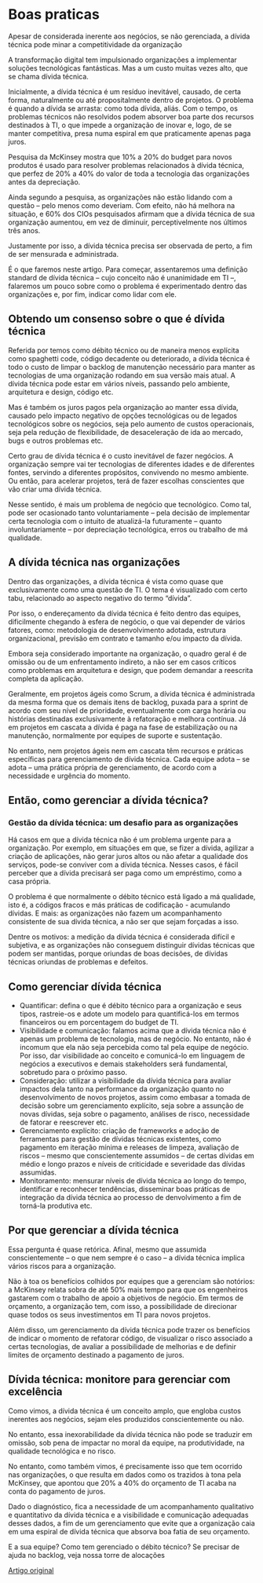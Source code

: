 # Boas praticas

Apesar de considerada inerente aos negócios, se não gerenciada, a dívida técnica pode minar a competitividade da organização

A transformação digital tem impulsionado organizações a implementar soluções tecnológicas fantásticas. Mas a um custo muitas vezes alto, que se chama dívida técnica.  

Inicialmente, a dívida técnica é um resíduo inevitável, causado, de certa forma, naturalmente ou até propositalmente dentro de projetos. O problema é quando a dívida se arrasta: como toda dívida, aliás. Com o tempo, os problemas técnicos não resolvidos podem absorver boa parte dos recursos destinados à TI, o que impede a organização de inovar e, logo, de se manter competitiva, presa numa espiral em que praticamente apenas paga juros.

Pesquisa da McKinsey mostra que 10% a 20% do budget para novos produtos é usado para resolver problemas relacionados à dívida técnica, que perfez de 20% a 40% do valor de toda a tecnologia das organizações antes da depreciação.

Ainda segundo a pesquisa, as organizações não estão lidando com a questão – pelo menos como deveriam. Com efeito, não há melhora na situação, e 60% dos CIOs pesquisados afirmam que a dívida técnica de sua organização aumentou, em vez de diminuir, perceptivelmente nos últimos três anos.

Justamente por isso, a dívida técnica precisa ser observada de perto, a fim de ser mensurada e administrada.

É o que faremos neste artigo. Para começar, assentaremos uma definição standard de dívida técnica – cujo conceito não é unanimidade em TI –, falaremos um pouco sobre como o problema é experimentado dentro das organizações e, por fim, indicar como lidar com ele.

## Obtendo um consenso sobre o que é dívida técnica

Referida por temos como débito técnico ou de maneira menos explícita como spaghetti code, código decadente ou deteriorado, a dívida técnica é todo o custo de limpar o backlog de manutenção necessário para manter as tecnologias de uma organização rodando em sua versão mais atual. A dívida técnica pode estar em vários níveis, passando pelo ambiente, arquitetura e design, código etc.

Mas é também os juros pagos pela organização ao manter essa dívida, causado pelo impacto negativo de opções tecnológicas ou de legados tecnológicos sobre os negócios, seja pelo aumento de custos operacionais, seja pela redução de flexibilidade, de desaceleração de ida ao mercado, bugs e outros problemas etc.

Certo grau de dívida técnica é o custo inevitável de fazer negócios. A organização sempre vai ter tecnologias de diferentes idades e de diferentes fontes, servindo a diferentes propósitos, convivendo no mesmo ambiente. Ou então, para acelerar projetos, terá de fazer escolhas conscientes que vão criar uma dívida técnica.

Nesse sentido, é mais um problema de negócio que tecnológico. Como tal, pode ser ocasionado tanto voluntariamente – pela decisão de implementar certa tecnologia com o intuito de atualizá-la futuramente – quanto involuntariamente – por depreciação tecnológica, erros ou trabalho de má qualidade.

## A dívida técnica nas organizações

Dentro das organizações, a dívida técnica é vista como quase que exclusivamente como uma questão de TI. O tema é visualizado com certo tabu, relacionado ao aspecto negativo do termo “dívida”.

Por isso, o endereçamento da dívida técnica é feito dentro das equipes, dificilmente chegando à esfera de negócio, o que vai depender de vários fatores, como: metodologia de desenvolvimento adotada, estrutura organizacional, previsão em contrato e tamanho e/ou impacto da dívida.

Embora seja considerado importante na organização, o quadro geral é de omissão ou de um enfrentamento indireto, a não ser em casos críticos como problemas em arquitetura e design, que podem demandar a reescrita completa da aplicação.

Geralmente, em projetos ágeis como Scrum, a dívida técnica é administrada da mesma forma que os demais itens de backlog, puxada para a sprint de acordo com seu nível de prioridade, eventualmente com carga horária ou histórias destinadas exclusivamente à refatoração e melhora contínua. Já em projetos em cascata a dívida é paga na fase de estabilização ou na manutenção, normalmente por equipes de suporte e sustentação.

No entanto, nem projetos ágeis nem em cascata têm recursos e práticas específicas para gerenciamento de dívida técnica. Cada equipe adota – se adota – uma prática própria de gerenciamento, de acordo com a necessidade e urgência do momento.

## Então, como gerenciar a dívida técnica?

### Gestão da dívida técnica: um desafio para as organizações

Há casos em que a dívida técnica não é um problema urgente para a organização. Por exemplo, em situações em que, se fizer a dívida, agilizar a criação de aplicações, não gerar juros altos ou não afetar a qualidade dos serviços, pode-se conviver com a dívida técnica. Nesses casos, é fácil perceber que a dívida precisará ser paga como um empréstimo, como a casa própria.

O problema é que normalmente o débito técnico está ligado a má qualidade, isto é, a códigos fracos e más práticas de codificação - acumulando dívidas. E mais: as organizações não fazem um acompanhamento consistente de sua dívida técnica, a não ser que sejam forçadas a isso.

Dentre os motivos: a medição da dívida técnica é considerada difícil e subjetiva, e as organizações não conseguem distinguir dívidas técnicas que podem ser mantidas, porque oriundas de boas decisões, de dívidas técnicas oriundas de problemas e defeitos.

## Como gerenciar dívida técnica

- Quantificar: defina o que é débito técnico para a organização e seus tipos, rastreie-os e adote um modelo para quantificá-los em termos financeiros ou em porcentagem do budget de TI.
- Visibilidade e comunicação: falamos acima que a dívida técnica não é apenas um problema de tecnologia, mas de negócio. No entanto, não é incomum que ela não seja percebida como tal pela equipe de negócio. Por isso, dar visibilidade ao conceito e comunicá-lo em linguagem de negócios a executivos e demais stakeholders será fundamental, sobretudo para o próximo passo.
- Consideração: utilizar a visibilidade da dívida técnica para avaliar impactos dela tanto na performance da organização quanto no desenvolvimento de novos projetos, assim como embasar a tomada de decisão sobre um gerenciamento explícito, seja sobre a assunção de novas dívidas, seja sobre o pagamento, análises de risco, necessidade de fatorar e reescrever etc.
- Gerenciamento explícito: criação de frameworks e adoção de ferramentas para gestão de dívidas técnicas existentes, como pagamento em iteração mínima e releases de limpeza, avaliação de riscos – mesmo que conscientemente assumidos – de certas dívidas em médio e longo prazos e níveis de criticidade e severidade das dívidas assumidas.
- Monitoramento: mensurar níveis de dívida técnica ao longo do tempo, identificar e reconhecer tendências, disseminar boas práticas de integração da dívida técnica ao processo de denvolvimento a fim de torná-la produtiva etc.

## Por que gerenciar a dívida técnica

Essa pergunta é quase retórica. Afinal, mesmo que assumida conscientemente – o que nem sempre é o caso – a dívida técnica implica vários riscos para a organização.

Não à toa os benefícios colhidos por equipes que a gerenciam são notórios: a McKinsey relata sobra de até 50% mais tempo para que os engenheiros gastarem com o trabalho de apoio a objetivos de negócio. Em termos de orçamento, a organização tem, com isso, a possibilidade de direcionar quase todos os seus investimentos em TI para novos projetos.

Além disso, um gerenciamento da dívida técnica pode trazer os benefícios de indicar o momento de refatorar código, de visualizar o risco associado a certas tecnologias, de avaliar a possibilidade de melhorias e de definir limites de orçamento destinado a pagamento de juros.

## Dívida técnica: monitore para gerenciar com excelência

Como vimos, a dívida técnica é um conceito amplo, que engloba custos inerentes aos negócios, sejam eles produzidos conscientemente ou não.

No entanto, essa inexorabilidade da dívida técnica não pode se traduzir em omissão, sob pena de impactar no moral da equipe, na produtividade, na qualidade tecnológica e no risco.

No entanto, como também vimos, é precisamente isso que tem ocorrido nas organizações, o que resulta em dados como os trazidos à tona pela McKinsey, que apontou que 20% a 40% do orçamento de TI acaba na conta do pagamento de juros.

Dado o diagnóstico, fica a necessidade de um acompanhamento qualitativo e quantitativo da dívida técnica e a visibilidade e comunicação adequadas desses dados, a fim de um gerenciamento que evite que a organização caia em uma espiral de dívida técnica que absorva boa fatia de seu orçamento.

E a sua equipe? Como tem gerenciado o débito técnico? Se precisar de ajuda no backlog, veja nossa torre de alocações

[Artigo original](https://www.supero.com.br/blog/gerenciar-divida-tecnica/)